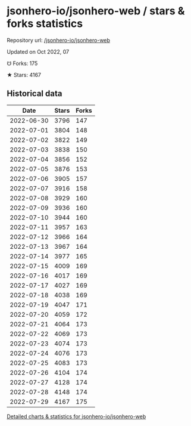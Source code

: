 # jsonhero-io/jsonhero-web / stars & forks statistics

Repository url: [/jsonhero-io/jsonhero-web](https://github.com/jsonhero-io/jsonhero-web)

Updated on Oct 2022, 07

☋ Forks: 175

★ Stars: 4167

## Historical data
| Date | Stars | Forks |
|------|-------|-------|
| 2022-06-30 | 3796 | 147 | 
| 2022-07-01 | 3804 | 148 | 
| 2022-07-02 | 3822 | 149 | 
| 2022-07-03 | 3838 | 150 | 
| 2022-07-04 | 3856 | 152 | 
| 2022-07-05 | 3876 | 153 | 
| 2022-07-06 | 3905 | 157 | 
| 2022-07-07 | 3916 | 158 | 
| 2022-07-08 | 3929 | 160 | 
| 2022-07-09 | 3936 | 160 | 
| 2022-07-10 | 3944 | 160 | 
| 2022-07-11 | 3957 | 163 | 
| 2022-07-12 | 3966 | 164 | 
| 2022-07-13 | 3967 | 164 | 
| 2022-07-14 | 3977 | 165 | 
| 2022-07-15 | 4009 | 169 | 
| 2022-07-16 | 4017 | 169 | 
| 2022-07-17 | 4027 | 169 | 
| 2022-07-18 | 4038 | 169 | 
| 2022-07-19 | 4047 | 171 | 
| 2022-07-20 | 4059 | 172 | 
| 2022-07-21 | 4064 | 173 | 
| 2022-07-22 | 4069 | 173 | 
| 2022-07-23 | 4074 | 173 | 
| 2022-07-24 | 4076 | 173 | 
| 2022-07-25 | 4083 | 173 | 
| 2022-07-26 | 4104 | 174 | 
| 2022-07-27 | 4128 | 174 | 
| 2022-07-28 | 4148 | 174 | 
| 2022-07-29 | 4167 | 175 | 


[Detailed charts & statistics for jsonhero-io/jsonhero-web](https://reviewgithub.com/rep/jsonhero-io/jsonhero-web)
